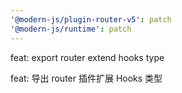 ```yaml
---
'@modern-js/plugin-router-v5': patch
'@modern-js/runtime': patch
---
```


feat: export router extend hooks type

feat: 导出 router 插件扩展 Hooks 类型

